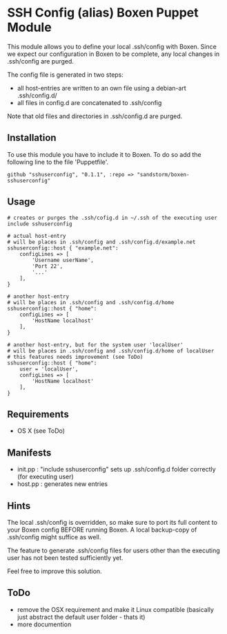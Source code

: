 SSH Config (alias) Boxen Puppet Module
============================
This module allows you to define your local .ssh/config with Boxen.
Since we expect our configuration in Boxen to be complete,
	any local changes in .ssh/config are purged.

The config file is generated in two steps:
* all host-entries are written to an own file using a debian-art .ssh/config.d/<alias>
* all files in config.d are concatenated to .ssh/config

Note that old files and directories in .ssh/config.d are purged.

Installation
---------
To use this module you have to include it to Boxen.
To do so add the following line to the file 'Puppetfile'.
```puppet
github "sshuserconfig", "0.1.1", :repo => "sandstorm/boxen-sshuserconfig"
```

Usage
---------
```puppet
# creates or purges the .ssh/cofig.d in ~/.ssh of the executing user
include sshuserconfig

# actual host-entry
# will be places in .ssh/config and .ssh/config.d/example.net
sshuserconfig::host { "example.net":
	configLines => [
		'Username userName',
		'Port 22',
		'...'
	],
}

# another host-entry
# will be places in .ssh/config and .ssh/config.d/home
sshuserconfig::host { "home":
	configLines => [
		'HostName localhost'
	],
}

# another host-entry, but for the system user 'localUser'
# will be places in .ssh/config and .ssh/config.d/home of localUser
# this features needs improvement (see ToDo)
sshuserconfig::host { "home":
	user = 'localUser',
	configLines => [
		'HostName localhost'
	],
}
```

Requirements
------------

* OS X (see ToDo) 

Manifests
---------

* init.pp : "include sshuserconfig" sets up .ssh/config.d folder correctly (for executing user)
* host.pp : generates new entries

Hints
---------
The local .ssh/config is overridden,
	so make sure to port its full content to your Boxen config BEFORE running Boxen.
A local backup-copy of .ssh/config might suffice as well.

The feature to generate .ssh/config files for users other than the executing user has not been tested sufficiently yet.

Feel free to improve this solution.

ToDo
---------
* remove the OSX requirement and make it Linux compatible (basically just abstract the default user folder - thats it)
* more documention

























